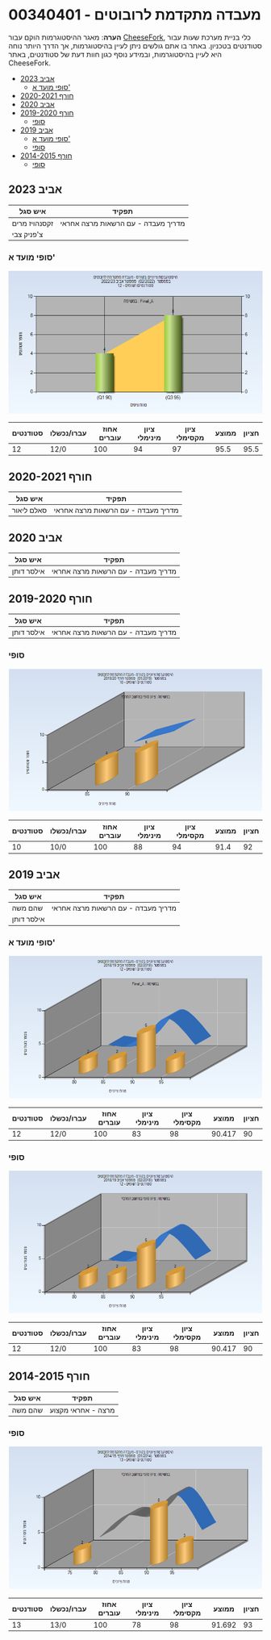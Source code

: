 # 00340401 - מעבדה מתקדמת לרובוטים

**הערה**: מאגר ההיסטוגרמות הוקם עבור [CheeseFork](https://cheesefork.cf/), כלי בניית מערכת שעות עבור סטודנטים בטכניון. באתר בו אתם גולשים ניתן לעיין בהיסטוגרמות, אך הדרך היותר נוחה היא לעיין בהיסטוגרמות, ובמידע נוסף כגון חוות דעת של סטודנטים, באתר CheeseFork.

* [אביב 2023](#202202)
  * [סופי מועד א'](#202202-Final_A)
* [חורף 2020-2021](#202001)
* [אביב 2020](#201902)
* [חורף 2019-2020](#201901)
  * [סופי](#201901-Finals)
* [אביב 2019](#201802)
  * [סופי מועד א'](#201802-Final_A)
  * [סופי](#201802-Finals)
* [חורף 2014-2015](#201401)
  * [סופי](#201401-Finals)

<h2 id="202202">אביב 2023</h2>

| איש סגל | תפקיד |
| ---- | ---- |
| זקסנהויז מרים | מדריך מעבדה - עם הרשאות מרצה אחראי |
| צ'פניק צבי |  |

<h3 id="202202-Final_A">סופי מועד א'</h3>

![202202 Final_A](202202/Final_A.png)

| סטודנטים | עברו/נכשלו | אחוז עוברים | ציון מינימלי | ציון מקסימלי | ממוצע | חציון |
| ---- | ---- | ---- | ---- | ---- | ---- | ---- |
| 12 | 12/0 | 100 | 94 | 97 | 95.5 | 95.5 |

<h2 id="202001">חורף 2020-2021</h2>

| איש סגל | תפקיד |
| ---- | ---- |
| סאלם ליאור | מדריך מעבדה - עם הרשאות מרצה אחראי |

<h2 id="201902">אביב 2020</h2>

| איש סגל | תפקיד |
| ---- | ---- |
| אילסר דותן | מדריך מעבדה - עם הרשאות מרצה אחראי |

<h2 id="201901">חורף 2019-2020</h2>

| איש סגל | תפקיד |
| ---- | ---- |
| אילסר דותן | מדריך מעבדה - עם הרשאות מרצה אחראי |

<h3 id="201901-Finals">סופי</h3>

![201901 Finals](201901/Finals.png)

| סטודנטים | עברו/נכשלו | אחוז עוברים | ציון מינימלי | ציון מקסימלי | ממוצע | חציון |
| ---- | ---- | ---- | ---- | ---- | ---- | ---- |
| 10 | 10/0 | 100 | 88 | 94 | 91.4 | 92 |

<h2 id="201802">אביב 2019</h2>

| איש סגל | תפקיד |
| ---- | ---- |
| שהם משה | מדריך מעבדה - עם הרשאות מרצה אחראי |
| אילסר דותן |  |

<h3 id="201802-Final_A">סופי מועד א'</h3>

![201802 Final_A](201802/Final_A.png)

| סטודנטים | עברו/נכשלו | אחוז עוברים | ציון מינימלי | ציון מקסימלי | ממוצע | חציון |
| ---- | ---- | ---- | ---- | ---- | ---- | ---- |
| 12 | 12/0 | 100 | 83 | 98 | 90.417 | 90 |

<h3 id="201802-Finals">סופי</h3>

![201802 Finals](201802/Finals.png)

| סטודנטים | עברו/נכשלו | אחוז עוברים | ציון מינימלי | ציון מקסימלי | ממוצע | חציון |
| ---- | ---- | ---- | ---- | ---- | ---- | ---- |
| 12 | 12/0 | 100 | 83 | 98 | 90.417 | 90 |

<h2 id="201401">חורף 2014-2015</h2>

| איש סגל | תפקיד |
| ---- | ---- |
| שהם משה | מרצה - אחראי מקצוע |

<h3 id="201401-Finals">סופי</h3>

![201401 Finals](201401/Finals.png)

| סטודנטים | עברו/נכשלו | אחוז עוברים | ציון מינימלי | ציון מקסימלי | ממוצע | חציון |
| ---- | ---- | ---- | ---- | ---- | ---- | ---- |
| 13 | 13/0 | 100 | 78 | 98 | 91.692 | 93 |

